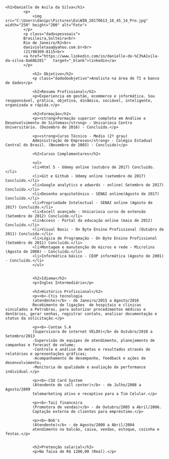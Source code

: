 
<html lang="pt-br">
    <head>
        <meta charset="utf-8">
        <meta name="description" content=" curriculo danielle web">
        <title> Curriculo Danielle </title>
        <link type="text/css" rel="stylesheet" href="estilo.css">
        <style>
            H2{color:darkblue}
        </style>
    </head>
</html>

<body>

    
    <h1>Danielle de Avila da Silva</h1>
            <p>
                <img src="C:\Users\danipc\Pictures\Eu\WIN_20170613_16_45_14_Pro.jpg" width="250" height="200" alt="Foto">
            </p>
            <p class="dadospessoais">
            Brasileira,Solteira<br>          
            Rio de Janeiro/RJ<br>
            danivioletaaa@yahoo.com.br<br>
            (21)98369-8115<br>
            <a href="https://www.linkedin.com/in/danielle-de-%C3%A1vila-da-silva-8a68b281"   target="_blank">linkedin</a>
            </p> 

                <h2> Objetivo</h2>
                <p class="dadodoobjetivo">Analista na área de TI e banco de dados</p>

                <h2>Resumo Profissional</h2>
                <p>Experiencia em gestão, ecommerce e informática. Sou respponsável, prática, objetiva, dinâmica, sociável, inteligente, organizada e rápida.</p>

                <h2>Formação</h2>
                <p><strong>Formação superior completa em Análise e Desenvolvimento de Sistemas</strong> - Unicarioca Centro Universitário. (Dezembro de 2016) - Concluído.</p>

                <p><strong>Curso Técnico - Medio (2º grau)
                Administração de Empresas</strong> - Colégio Estadual Central do Brasil. (Novembro de 2003) - Concluido)</p>

                <h2>Cursos Complementares</h2>
            
                <ul>
                <li>Html 5 - Udemy online (outubro de 2017) Concluído.</li>
                <li>Git e Github - Udemy online (setembro de 2017) Concluído.</li>
                <li>Google analytics e adwords - online( Setembro de 2017) Concluído.</li>
                <li>Desenho arquitetônico - SENAI online(Agosto de 2017) Concluído.</li>
                <li>Propriedade Intelectual - SENAI online (Agosto de 2017) Concluído.</li>
                <li>Excell avançado - Unicarioca curso de extensão (Setembro de 2012) Concluído.</li>
                <li>Access - Portal da educação online (maio de 2012) Concluído.</li>
                <li>Visual Basic - On Byte Ensino Profissional (Outubro de 2011) Concluído.</li>
                <li>Lógica de Programação - On Byte Ensino Profissional (Setembro de 2011) Concluído.</li>
                <li>Montagem e manutenção de micros e rede - Microlins (Agosto de 2008) - Concluído.</li>
                <li>Informática básico - CEOP informática (Agosto de 2001) - Concluído.</li>
                </ul>
                

                <h2>Idioma</h2>
                <p>Ingles Intermediário</p>

                <h2>Histórico Profissional</h2>
                <p><b>-Ctis tecnologia
                (atendente)</b> - de Janeiro/2015 a Agosto/2016
                Recebimento de ligações  de hospitais e clinicas vinculados a Petrobras, para autorizar procedimentos médicos e dentários, gerar senhas, registrar contato, analisar documentação e status da solicitação.</p>

                <p><b>-Contax S.A
                (Supervisora de internet VELOX)</b> de Outubro/2010 a Setembro/2013
                -Supervisão de equipes de atendimento, planejamento de campanhas e forecast de volume;
                -Controle e análise de metas e resultados através de relatórios e apresentações gráficas;
                -Acompanhamento de desempenho, feedback e ações de desenvolvimento;
                -Monitoria de qualidade e avaliação de performance individual.</p>

                <p><b>-CSU Card System 
                (Atendente de call center)</b> - de Julho/2008 a Agosto/2009
                telemarketing ativo e receptivo para a Tim Celular.</p>

                <p><b>-Taií financeira
                (Promotora de vendas)</b> - de Outubro/2005 a Abril/2006.
                Captação externa de clientes para empréstimo.</p>

                <p><b>-Bob's 
                (Atendente)</b> - de Agosto/2000 a Abril/2004
                atendimento no balcão, caixa, vendas, estoque, cozinha e festas.</p>


                <h2>Pretenção salarial</h2>
                <p>Na faixa de R$ 1200,00 (Real).</p>

</body>























